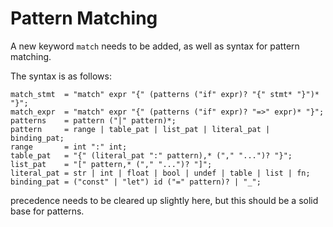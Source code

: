 # Pattern Matching

A new keyword `match` needs to be added, as well as syntax for pattern matching.

The syntax is as follows:

```
match_stmt  = "match" expr "{" (patterns ("if" expr)? "{" stmt* "}")* "}";
match_expr  = "match" expr "{" (patterns ("if" expr)? "=>" expr)* "}";
patterns    = pattern ("|" pattern)*;
pattern     = range | table_pat | list_pat | literal_pat | binding_pat;
range       = int ":" int;
table_pat   = "{" (literal_pat ":" pattern),* ("," "...")? "}";
list_pat    = "[" pattern,* ("," "...")? "]";
literal_pat = str | int | float | bool | undef | table | list | fn;
binding_pat = ("const" | "let") id ("=" pattern)? | "_";
```

precedence needs to be cleared up slightly here, but this should be a solid base for patterns.
